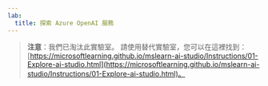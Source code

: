 ```yaml
---
lab:
  title: 探索 Azure OpenAI 服務
---
```


> **注意**：我們已淘汰此實驗室。 請使用替代實驗室，您可以在這裡找到： [https://microsoftlearning.github.io/mslearn-ai-studio/Instructions/01-Explore-ai-studio.html](https://microsoftlearning.github.io/mslearn-ai-studio/Instructions/01-Explore-ai-studio.html)。

